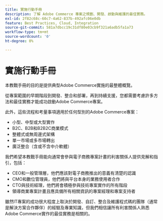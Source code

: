 ```yaml
---
title: 實施行動手冊
description: 了解 Adobe Commerce 專案之規劃、開發、啟動與維護的最佳實務。
exl-id: 2f82c68c-60c7-4a62-837b-492afc06e0db
feature: Best Practices, Cloud, Integration
source-git-commit: 581a7dbcc19c31df80e03cb9f321a6adb5fa1a73
workflow-type: tm+mt
source-wordcount: '0'
ht-degree: 0%

---
```


# 實施行動手冊

本教戰手冊的目的是提供典型Adobe Commerce實施的最整體概覽。

從專案範圍的早期階段到開發、整合和部署，再到持續支援，您都需要考慮許多方法和最佳實務才能成功啟動Adobe Commerce專案。

此外，這些流程和考量事項適用於任何型別的Adobe Commerce專案：

- 小型、中型或大型實作
- B2C、B2B和B2B2C商業模式
- 整體式或無周邊式架構
- 單一市場或多市場轉出
- 廣泛整合（含或不含中介軟體）

我們希望本教戰手冊能向通常會參與電子商務專案計畫的利害關係人提供見解和指引，包括：

- CEO和一般管理層，他們應該對電子商務推出的意義有清楚的認識
- CMO和數位管理員，他們將與平台本身的業務使用者合作
- CTO與技術經理，他們將會積極參與技術專案實作的所有階段
- 領導商業專案計畫且應具備所有相關資訊的專案經理和專案支持者

雖然IT專案的成功很大程度上取決於開發、自訂、整合及維護程式碼的團隊（通常是解決方案合作夥伴）的經驗及專業知識，但我們相信讓所有利害關係人熟悉Adobe Commerce實作的最佳實務是相關的。
